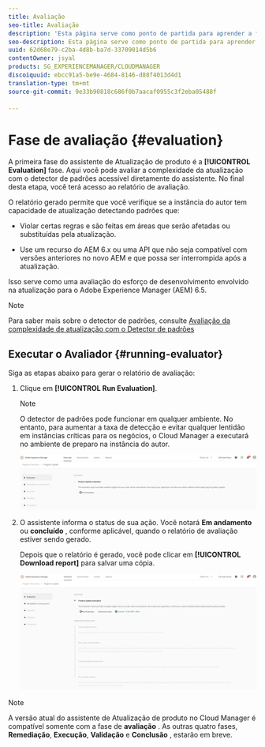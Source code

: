 ```yaml
---
title: Avaliação
seo-title: Avaliação
description: 'Esta página serve como ponto de partida para aprender a fase de Avaliação no Assistente de Atualização de Produto. '
seo-description: Esta página serve como ponto de partida para aprender a fase de Avaliação no Assistente de Atualização de Produto.
uuid: 62d68e79-c2ba-4d8b-ba7d-33709014d5b6
contentOwner: jsyal
products: SG_EXPERIENCEMANAGER/CLOUDMANAGER
discoiquuid: ebcc91a5-be9e-4684-8146-d88f4013d4d1
translation-type: tm+mt
source-git-commit: 9e33b90818c686f0b7aacaf0955c3f2eba05488f

---
```



# Fase de avaliação {#evaluation}

A primeira fase do assistente de Atualização de produto é a **[!UICONTROL Evaluation]** fase.
Aqui você pode avaliar a complexidade da atualização com o detector de padrões acessível diretamente do assistente. No final desta etapa, você terá acesso ao relatório de avaliação.

O relatório gerado permite que você verifique se a instância do autor tem capacidade de atualização detectando padrões que:

* Violar certas regras e são feitas em áreas que serão afetadas ou substituídas pela atualização.

* Use um recurso do AEM 6.x ou uma API que não seja compatível com versões anteriores no novo AEM e que possa ser interrompida após a atualização.

Isso serve como uma avaliação do esforço de desenvolvimento envolvido na atualização para o Adobe Experience Manager (AEM) 6.5.

>[!NOTE]
>Para saber mais sobre o detector de padrões, consulte [Avaliação da complexidade de atualização com o Detector de padrões](https://helpx.adobe.com/experience-manager/6-4/sites/deploying/using/pattern-detector.html)

## Executar o Avaliador {#running-evaluator}

Siga as etapas abaixo para gerar o relatório de avaliação:

1. Clique em **[!UICONTROL Run Evaluation]**.

   >[!NOTE]
   >O detector de padrões pode funcionar em qualquer ambiente. No entanto, para aumentar a taxa de detecção e evitar qualquer lentidão em instâncias críticas para os negócios, o Cloud Manager a executará no ambiente de preparo na instância do autor.

   ![](assets/Run-Evaluation.png)

1. O assistente informa o status de sua ação. Você notará **Em andamento** ou **concluído** , conforme aplicável, quando o relatório de avaliação estiver sendo gerado.

   Depois que o relatório é gerado, você pode clicar em **[!UICONTROL Download report]** para salvar uma cópia.

   ![](assets/Evaluation-1.png)


>[!NOTE]
>A versão atual do assistente de Atualização de produto no Cloud Manager é compatível somente com a fase de **avaliação** . As outras quatro fases, **Remediação**, **Execução**, **Validação** e **Conclusão** , estarão em breve.
